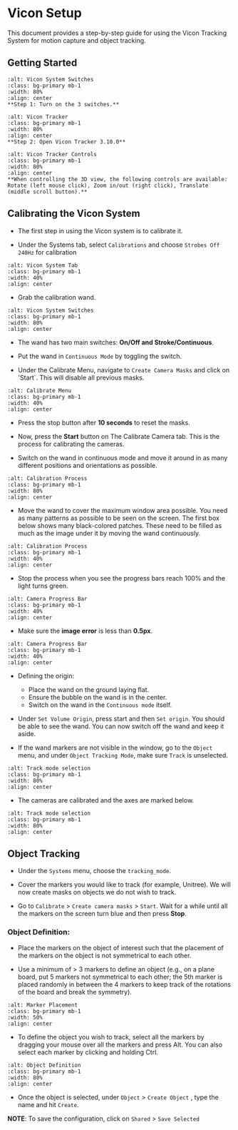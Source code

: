 # Vicon Setup

This document provides a step-by-step guide for using the Vicon Tracking System for motion capture and object tracking.

## Getting Started

```{figure} ../imgs/getting_started_vicon_system_switches.png
:alt: Vicon System Switches
:class: bg-primary mb-1
:width: 80%
:align: center
**Step 1: Turn on the 3 switches.**
```

```{figure} ../imgs/getting_started_vicon_tracker.png
:alt: Vicon Tracker
:class: bg-primary mb-1
:width: 80%
:align: center
**Step 2: Open Vicon Tracker 3.10.0**
```

```{figure} ../imgs/getting_started_vicon_tracker_controls.png
:alt: Vicon Tracker Controls
:class: bg-primary mb-1
:width: 80%
:align: center
**When controlling the 3D view, the following controls are available: Rotate (left mouse click), Zoom in/out (right click), Translate (middle scroll button).**
```

## Calibrating the Vicon System

- The first step in using the Vicon system is to calibrate it.

- Under the Systems tab, select `Calibrations` and choose `Strobes Off 240Hz` for calibration

```{image} ../imgs/calibrate_vicon_system.png
:alt: Vicon System Tab
:class: bg-primary mb-1
:width: 40%
:align: center
```

- Grab the calibration wand.
   
```{image} ../imgs/calibrate_wand.jpg
:alt: Vicon System Switches
:class: bg-primary mb-1
:width: 80%
:align: center
```

- The wand has two main switches: **On/Off and Stroke/Continuous**.

- Put the wand in `Continuous Mode` by toggling the switch.

- Under the Calibrate Menu, navigate to `Create Camera Masks` and click on 'Start`. This will disable all previous masks.

```{image} ../imgs/calibrate_menu.png
:alt: Calibrate Menu
:class: bg-primary mb-1
:width: 40%
:align: center
```

- Press the stop button after **10 seconds** to reset the masks.

- Now, press the **Start** button on The Calibrate Camera tab. This is the process for calibrating the cameras.

- Switch on the wand in continuous mode and move it around in as many different positions and orientations as possible.

```{image} ../imgs/calibrate_camera_calibrate_vicon.png
:alt: Calibration Process
:class: bg-primary mb-1
:width: 80%
:align: center
```

- Move the wand to cover the maximum window area possible. You need as many patterns as possible to be seen on the screen. The first box below shows many black-colored patches. These need to be filled as much as the image under it by moving the wand continuously.

```{image} ../imgs/calibrate_comparing_screens.png
:alt: Calibration Process
:class: bg-primary mb-1
:width: 40%
:align: center
``` 

- Stop the process when you see the progress bars reach 100% and the light turns green.

```{image} ../imgs/calibrate_camera_progress_bar.png
:alt: Camera Progress Bar
:class: bg-primary mb-1
:width: 40%
:align: center
``` 

- Make sure the **image error** is less than **0.5px**.

```{image} ../imgs/calibrate_image_error.png
:alt: Camera Progress Bar
:class: bg-primary mb-1
:width: 40%
:align: center
``` 

- Defining the origin:
    - Place the wand on the ground laying flat.
    - Ensure the bubble on the wand is in the center.
    - Switch on the wand in the `Continuous mode` itself.

- Under `Set Volume Origin`, press start and then `Set origin`. You should be able to see the wand. You can now switch off the wand and keep it aside.

- If the wand markers are not visible in the window, go to the `Object` menu, and under `Object Tracking Mode`, make sure `Track` is unselected.

```{image} ../imgs/calibrate_track_mode_selection.png
:alt: Track mode selection
:class: bg-primary mb-1
:width: 80%
:align: center
``` 

- The cameras are calibrated and the axes are marked below.

```{image} ../imgs/calibrate_set_origin.jpg
:alt: Track mode selection
:class: bg-primary mb-1
:width: 80%
:align: center
``` 

## Object Tracking

- Under the `Systems` menu, choose the `tracking_mode`.

- Cover the markers you would like to track (for example, Unitree). We will now create masks on objects we do not wish to track.

- Go to `Calibrate` > `Create camera masks` > `Start`. Wait for a while until all the markers on the screen turn blue and then press **Stop**.

### Object Definition:
- Place the markers on the object of interest such that the placement of the markers on the object is not symmetrical to each other.
    
-  Use a minimum of > 3 markers to define an object (e.g., on a plane board, put 5 markers not symmetrical to each other; the 5th marker is placed randomly in between the 4 markers to keep track of the rotations of the board and break the symmetry).

```{image} ../imgs/object_tracking_marker_placement.png
:alt: Marker Placement
:class: bg-primary mb-1
:width: 50%
:align: center
``` 

- To define the object you wish to track, select all the markers by dragging your mouse over all the markers and press Alt. You can also select each marker by clicking and holding Ctrl.

```{image} ../imgs/object_tracking_define_object.png
:alt: Object Definition
:class: bg-primary mb-1
:width: 80%
:align: center
``` 

- Once the object is selected, under `Object` > `Create Object` , type the name and hit `Create`.

**NOTE**: To save the configuration, click on  `Shared` > `Save Selected`
